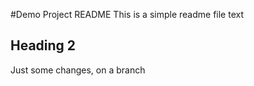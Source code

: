 #Demo Project README
This is a simple readme file
text

## Heading 2
Just some changes, on a branch


